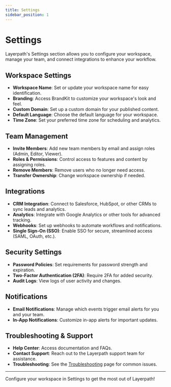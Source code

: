 ```yaml
---
title: Settings
sidebar_position: 1
---
```


# Settings

Layerpath's Settings section allows you to configure your workspace, manage your team, and connect integrations to enhance your workflow.

## Workspace Settings

- **Workspace Name**: Set or update your workspace name for easy identification.
- **Branding**: Access BrandKit to customize your workspace's look and feel.
- **Custom Domain**: Set up a custom domain for your published content.
- **Default Language**: Choose the default language for your workspace.
- **Time Zone**: Set your preferred time zone for scheduling and analytics.

## Team Management

- **Invite Members**: Add new team members by email and assign roles (Admin, Editor, Viewer).
- **Roles & Permissions**: Control access to features and content by assigning roles.
- **Remove Members**: Remove users who no longer need access.
- **Transfer Ownership**: Change workspace ownership if needed.

## Integrations

- **CRM Integration**: Connect to Salesforce, HubSpot, or other CRMs to sync leads and analytics.
- **Analytics**: Integrate with Google Analytics or other tools for advanced tracking.
- **Webhooks**: Set up webhooks to automate workflows and notifications.
- **Single Sign-On (SSO)**: Enable SSO for secure, streamlined access (SAML, OAuth, etc.).

## Security Settings

- **Password Policies**: Set requirements for password strength and expiration.
- **Two-Factor Authentication (2FA)**: Require 2FA for added security.
- **Audit Logs**: View logs of user activity and changes.

## Notifications

- **Email Notifications**: Manage which events trigger email alerts for you and your team.
- **In-App Notifications**: Customize in-app alerts for important updates.

## Troubleshooting & Support

- **Help Center**: Access documentation and FAQs.
- **Contact Support**: Reach out to the Layerpath support team for assistance.
- **Troubleshooting**: See the [Troubleshooting](./troubleshooting) page for common issues.

---

Configure your workspace in Settings to get the most out of Layerpath!

